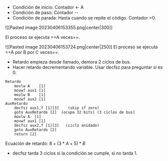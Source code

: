 - Condición de inicio: Contador <- A
- Condición de paso: Contador --
- Condición de parada: Hasta cuando se repite el código. Contador =0.

![[Pasted image 20230406153355.png|center|300]]

El proceso se ejecuta ==A veces==.

![[Pasted image 20230406153724.png|center|250]]
El proceso se ejecuta ==A por B por C veces==.


- Retardo empieza desde llamado, demora 2 ciclos de bus.
- Hacer retardo decrementando variable. Usar decfsz para preguntar si es 0.
~~~
Retardo
	movlw A    [1]
	movwf aux1 [1]
	movlw B    [1]
	movwf aux2 [1]
AuxRetardo
	decfsz aux1,f [1][3]    (skip if zero)
	goto AuxRetardo [2]  (ocupa 32 bits) (3 ciclos de bus)
	movlw A  [1]
	movwf aux1 [1]
	decfsz aux2,f [1][3]   (ciclo anidado)
	goto AuxRetardo [2]
	return [2]

~~~

Ecuación de retardo:  $8 +(3*A+5)*B$
- decfsz tarda 3 ciclos si la condición se cumple, si no tarda 1.